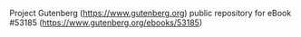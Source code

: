 Project Gutenberg (https://www.gutenberg.org) public repository for
eBook #53185 (https://www.gutenberg.org/ebooks/53185)
